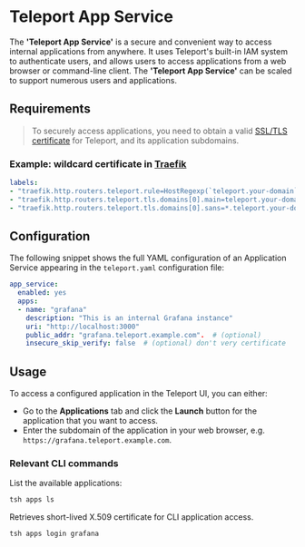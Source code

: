 # Teleport App Service

The **'Teleport App Service'** is a secure and convenient way to access internal applications from anywhere. It uses Teleport's built-in IAM system to authenticate users, and allows users to access applications from a web browser or command-line client. The **'Teleport App Service'** can be scaled to support numerous users and applications.

## Requirements

> To securely access applications, you need to obtain a valid [SSL/TLS certificate](ssl-certs.md) for Teleport, and its application subdomains.

### Example: wildcard certificate in [Traefik](Coding%20Cheat%20Sheets/apps/traefik/traefik.md)

```yaml
labels:
- "traefik.http.routers.teleport.rule=HostRegexp(`teleport.your-domain`, `{subhost:[a-z]+}.teleport.your-domain`)"
- "traefik.http.routers.teleport.tls.domains[0].main=teleport.your-domain"
- "traefik.http.routers.teleport.tls.domains[0].sans=*.teleport.your-domain"
```

## Configuration

The following snippet shows the full YAML configuration of an Application Service appearing in the `teleport.yaml` configuration file:

```yaml
app_service:
  enabled: yes
  apps:
  - name: "grafana"
    description: "This is an internal Grafana instance"
    uri: "http://localhost:3000"
    public_addr: "grafana.teleport.example.com".  # (optional)
    insecure_skip_verify: false  # (optional) don't very certificate
```

## Usage

To access a configured application in the Teleport UI, you can either:

- Go to the **Applications** tab and click the **Launch** button for the application that you want to access.
- Enter the subdomain of the application in your web browser, e.g. `https://grafana.teleport.example.com`.

### Relevant CLI commands

List the available applications:

```sh
tsh apps ls
```

Retrieves short-lived X.509 certificate for CLI application access.

```sh
tsh apps login grafana
```
